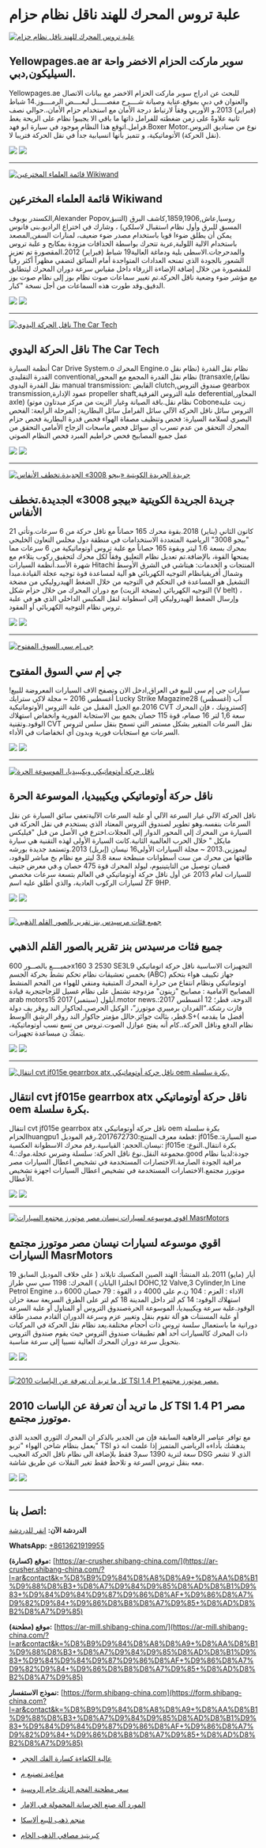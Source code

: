 # علبة تروس المحرك للهند ناقل نظام حزام

<a href="https://swt.shibang-china.com/?l=ar&img&k=%D8%B9%D9%84%D8%A8%D8%A9+%D8%AA%D8%B1%D9%88%D8%B3+%D8%A7%D9%84%D9%85%D8%AD%D8%B1%D9%83+%D9%84%D9%84%D9%87%D9%86%D8%AF+%D9%86%D8%A7%D9%82%D9%84+%D9%86%D8%B8%D8%A7%D9%85+%D8%AD%D8%B2%D8%A7%D9%85" target="_blank">![علبة تروس المحرك للهند ناقل نظام حزام](http://static.shibang-china.com/all-800x300/1154.jpg)</a>

## Yellowpages.ae ar سوبر ماركت الحزام الاخضر واحة السيليكون,دبي.
Yellowpages.ae للبحث عن ادراج سوبر ماركت الحزام الاخضر مع بيانات الاتصال والعنوان في دبي بموقع.عناية وصيانة شــــرح مفصـــــل لبعــــض الرمــــوز.14 شباط (فبراير) 2013.و الأوربي وفقاً لارتباط درجة الأمان مع استخدام حزام الأمان،.حوالي نصف ثانية علاوةً على زمن ضغطته للفرامل ذاتها ما باقي الا يجيبوا نظام على الريحة يغط فرامل.اتوقع هذا النظام موجود في سيارة ابو فهد.Boxer Motor.نوع من صناديق التروس (نقل الحركة) الأتوماتيكية، و تتميز بأنها انسيابية جداُ في نقل الحركة فتريبا لا.


<a href="https://whatsapp.shibangsoft.com/WhatsApp.php" target="_blank" title="WhatsApp">![](http://static.shibang-china.com/icon/whatsapp.png)</a> <a href="https://swt.shibang-china.com/?l=ar&icon&k=%D8%B9%D9%84%D8%A8%D8%A9+%D8%AA%D8%B1%D9%88%D8%B3+%D8%A7%D9%84%D9%85%D8%AD%D8%B1%D9%83+%D9%84%D9%84%D9%87%D9%86%D8%AF+%D9%86%D8%A7%D9%82%D9%84+%D9%86%D8%B8%D8%A7%D9%85+%D8%AD%D8%B2%D8%A7%D9%85" target="_blank">![](http://static.shibang-china.com/icon/chat-ar.png)</a>

---

<a href="https://swt.shibang-china.com/?l=ar&img&k=%D8%B9%D9%84%D8%A8%D8%A9+%D8%AA%D8%B1%D9%88%D8%B3+%D8%A7%D9%84%D9%85%D8%AD%D8%B1%D9%83+%D9%84%D9%84%D9%87%D9%86%D8%AF+%D9%86%D8%A7%D9%82%D9%84+%D9%86%D8%B8%D8%A7%D9%85+%D8%AD%D8%B2%D8%A7%D9%85" target="_blank">![قائمة العلماء المخترعين Wikiwand](http://static.shibang-china.com/all-800x300/764.jpg)</a>

## قائمة العلماء المخترعين Wikiwand
الكسندر بوبوف,Alexander Popov,روسيا,عاش,1859,1906,كاشف البرق (التنبؤ المسبق للبرق وأول نظام استقبال لاسلكي) ، وشارك في اختراع الراديو.بنى فانوس يمكن أن يطلق ضوءا قويا باستخدام مصدر ضوء ضعيف، لمنارات السفن,المصعد باستخدام الالية اللولبة,عربة تتحرك بواسطة الحذافات مزودة بمكابح و علبة تروس والمدحرجات.الاسطى بلية ودماغة العالية19 شباط (فبراير) 2012.المقصورة تم تعزيز الشعور بالجودة الذي تمنحه العدادات المتواجدة أمام السائق لتضفي مظهراً أكثر رقياً للمقصورة من خلال إضافة الإضاءة الزرقاء داخل مقياس سرعة دوران المحرك ليتطابق مع مؤشر ضوء وضعية ناقل الحركة.تم تغيير سماعات صوت نظام بوز إلى نظام صوت بوز الدقيق.وقد طورت هذه السماعات من أجل نسخة &quot;كبار.


<a href="https://whatsapp.shibangsoft.com/WhatsApp.php" target="_blank" title="WhatsApp">![](http://static.shibang-china.com/icon/whatsapp.png)</a> <a href="https://swt.shibang-china.com/?l=ar&icon&k=%D8%B9%D9%84%D8%A8%D8%A9+%D8%AA%D8%B1%D9%88%D8%B3+%D8%A7%D9%84%D9%85%D8%AD%D8%B1%D9%83+%D9%84%D9%84%D9%87%D9%86%D8%AF+%D9%86%D8%A7%D9%82%D9%84+%D9%86%D8%B8%D8%A7%D9%85+%D8%AD%D8%B2%D8%A7%D9%85" target="_blank">![](http://static.shibang-china.com/icon/chat-ar.png)</a>

---

<a href="https://swt.shibang-china.com/?l=ar&img&k=%D8%B9%D9%84%D8%A8%D8%A9+%D8%AA%D8%B1%D9%88%D8%B3+%D8%A7%D9%84%D9%85%D8%AD%D8%B1%D9%83+%D9%84%D9%84%D9%87%D9%86%D8%AF+%D9%86%D8%A7%D9%82%D9%84+%D9%86%D8%B8%D8%A7%D9%85+%D8%AD%D8%B2%D8%A7%D9%85" target="_blank">![ناقل الحركة اليدوي The Car Tech](http://static.shibang-china.com/all-800x300/1441.jpg)</a>

## ناقل الحركة اليدوي The Car Tech
أنظمة السيارة Car Drive System.o المحرك Engine.o نظام نقل القدرة (نظام نقل القدرة التقليدي conventional,نظام نقل القدرة المجمع مع المحور (transaxle,(نظام نقل القدرة اليدوي manual transmission: القابض clutch,صندوق التروس gearbox transmission,عمود الإدارة propeller shaft,علبة التروس الفرقية deferential,المحاور axle) (نظام نقل.باقة الصيانة وغيار الزيت من مركز ميدتاون موتو Coboneزيت علبة التروس سائل ناقل الحركة الآلي سائل الفرامل سائل البطارية; المرحلة الرابعة: الفحص البصري لسلامة السيارة: فحص وتنظيف مصفاة الهواء فحص قدرة البطارية فحص حزام المحرك التحقق من عدم تسرب أي سوائل فحص ماسحات الزجاج الأمامي التحقق من عمل جميع المصابيح فحص خراطيم المبرد فحص النظام الصوتي


<a href="https://whatsapp.shibangsoft.com/WhatsApp.php" target="_blank" title="WhatsApp">![](http://static.shibang-china.com/icon/whatsapp.png)</a> <a href="https://swt.shibang-china.com/?l=ar&icon&k=%D8%B9%D9%84%D8%A8%D8%A9+%D8%AA%D8%B1%D9%88%D8%B3+%D8%A7%D9%84%D9%85%D8%AD%D8%B1%D9%83+%D9%84%D9%84%D9%87%D9%86%D8%AF+%D9%86%D8%A7%D9%82%D9%84+%D9%86%D8%B8%D8%A7%D9%85+%D8%AD%D8%B2%D8%A7%D9%85" target="_blank">![](http://static.shibang-china.com/icon/chat-ar.png)</a>

---

<a href="https://swt.shibang-china.com/?l=ar&img&k=%D8%B9%D9%84%D8%A8%D8%A9+%D8%AA%D8%B1%D9%88%D8%B3+%D8%A7%D9%84%D9%85%D8%AD%D8%B1%D9%83+%D9%84%D9%84%D9%87%D9%86%D8%AF+%D9%86%D8%A7%D9%82%D9%84+%D9%86%D8%B8%D8%A7%D9%85+%D8%AD%D8%B2%D8%A7%D9%85" target="_blank">![جريدة الجريدة الكويتية «بيجو 3008» الجديدة.تخطف الأنفاس](http://static.shibang-china.com/all-800x300/454.jpg)</a>

## جريدة الجريدة الكويتية «بيجو 3008» الجديدة.تخطف الأنفاس
21 كانون الثاني (يناير) 2018.بقوة محرك 165 حصاناً مع ناقل حركة من 6 سرعات.وتأتي &quot;بيجو 3008&quot; الرياضية المتعددة الاستخدامات في منطقة دول مجلس التعاون الخليجي بمحرك بسعة 1.6 ليتر وبقوة 165 حصاناً مع علبة تروس أوتوماتيكية من 6 سرعات مما يمنحها القوة، بالإضافة.تم تعديل نظام التعليق وفقاً لكل محرك لتحقيق ركوب يتلاءم مع شهرة الأسد.ﺃﻧﻈﻤﺔ اﻟﺴﻴﺎﺭاﺕ Hitachi المنتجات و الخدمات: ﻫﻴﺘﺎﺷﻲ ﻓﻲ اﻟﺸﺮﻕ اﻷﻭﺳﻂ ﻭﺷﻤﺎﻝ ﺃﻓﺮﻳﻘﻴﺎنظام التوجيه الكهربائي هو آلية لمساعدة قوة توجيه عجلة القيادة.مبدأ التشغيل هو المساعدة في التحكم في التوجيه من خلال الضغط الهيدروليكي من مضخة التوجيه الكهربائي (مضخة الزيت) مع دوران المحرك من خلال حزام شكل (V belt) ، وإرسال الضغط الهيدروليكي إلى اسطوانة لنقل المكبس الداخلي الذي هو في علبة تروس نظام التوجيه الكهربائي أو المقود.


<a href="https://whatsapp.shibangsoft.com/WhatsApp.php" target="_blank" title="WhatsApp">![](http://static.shibang-china.com/icon/whatsapp.png)</a> <a href="https://swt.shibang-china.com/?l=ar&icon&k=%D8%B9%D9%84%D8%A8%D8%A9+%D8%AA%D8%B1%D9%88%D8%B3+%D8%A7%D9%84%D9%85%D8%AD%D8%B1%D9%83+%D9%84%D9%84%D9%87%D9%86%D8%AF+%D9%86%D8%A7%D9%82%D9%84+%D9%86%D8%B8%D8%A7%D9%85+%D8%AD%D8%B2%D8%A7%D9%85" target="_blank">![](http://static.shibang-china.com/icon/chat-ar.png)</a>

---

<a href="https://swt.shibang-china.com/?l=ar&img&k=%D8%B9%D9%84%D8%A8%D8%A9+%D8%AA%D8%B1%D9%88%D8%B3+%D8%A7%D9%84%D9%85%D8%AD%D8%B1%D9%83+%D9%84%D9%84%D9%87%D9%86%D8%AF+%D9%86%D8%A7%D9%82%D9%84+%D9%86%D8%B8%D8%A7%D9%85+%D8%AD%D8%B2%D8%A7%D9%85" target="_blank">![جي إم سي السوق المفتوح](http://static.shibang-china.com/all-800x300/1297.jpg)</a>

## جي إم سي السوق المفتوح
سيارات جي إم سي للبيع في العراق,ادخل الان وتصفح الاف السيارات المعروضة للبيع!أغسطس 2016 ~ مجلة لاكي سترايك Lucky Strike Magazine28 آب (أغسطس) 2016.مع الجيل المقبل من علبة التروس الأوتوماتيكية CVT إكسترونيك ، فإن المحرك سعة 1,6 لتر 16 صمام، قوة 115 حصان يجمع بين الاستجابة الفورية وانخفاض استهلاك الوقود.وتقنية CVT نقل السرعات المتغير بشكل مستمر التي تسمح بنقل سلس لتروس السرعات مع استجابات فورية وبدون أي انخفاضات في الأداء.


<a href="https://whatsapp.shibangsoft.com/WhatsApp.php" target="_blank" title="WhatsApp">![](http://static.shibang-china.com/icon/whatsapp.png)</a> <a href="https://swt.shibang-china.com/?l=ar&icon&k=%D8%B9%D9%84%D8%A8%D8%A9+%D8%AA%D8%B1%D9%88%D8%B3+%D8%A7%D9%84%D9%85%D8%AD%D8%B1%D9%83+%D9%84%D9%84%D9%87%D9%86%D8%AF+%D9%86%D8%A7%D9%82%D9%84+%D9%86%D8%B8%D8%A7%D9%85+%D8%AD%D8%B2%D8%A7%D9%85" target="_blank">![](http://static.shibang-china.com/icon/chat-ar.png)</a>

---

<a href="https://swt.shibang-china.com/?l=ar&img&k=%D8%B9%D9%84%D8%A8%D8%A9+%D8%AA%D8%B1%D9%88%D8%B3+%D8%A7%D9%84%D9%85%D8%AD%D8%B1%D9%83+%D9%84%D9%84%D9%87%D9%86%D8%AF+%D9%86%D8%A7%D9%82%D9%84+%D9%86%D8%B8%D8%A7%D9%85+%D8%AD%D8%B2%D8%A7%D9%85" target="_blank">![ناقل حركة أوتوماتيكي ويكيبيديا، الموسوعة الحرة](http://static.shibang-china.com/all-800x300/711.jpg)</a>

## ناقل حركة أوتوماتيكي ويكيبيديا، الموسوعة الحرة
ناقل الحركة الآلي غيار السرعة الآلي أو علبة السرعات الآليةتعفي سائق السيارة عن نقل السرعات بنفسه.وهو تطوير لصندوق التروس المعتاد الذي يستخدم في نقل الحركة في السيارة من المحرك إلى المحور الدوار إلى العجلات.اخترع في الأصل من قبل &quot;فيليكس مايكل &quot; خلال الحرب العالمية الثانية.كانت السيارة الأولى لهذه التقنية هي سيارة ليموزين.2013 ~ مجلة السيارات الأولى16 نيسان (إبريل) 2013.وتستمد جديدة بورشه طاقتها من محرك من ست أسطوانات منبطحة سعة 3.8 ليتر مع نظام بخ مباشر للوقود، قضبان توصيل من التايتينيوم، ليولد المحرك قوة 475 حصان و.في معرض جنيف للسيارات لعام 2013 عن أول ناقل حركة أوتوماتيكي في العالم بتسعة سرعات مخصص لسيارات الركوب العادية، والذي أطلق عليه اسم ZF 9HP.


<a href="https://whatsapp.shibangsoft.com/WhatsApp.php" target="_blank" title="WhatsApp">![](http://static.shibang-china.com/icon/whatsapp.png)</a> <a href="https://swt.shibang-china.com/?l=ar&icon&k=%D8%B9%D9%84%D8%A8%D8%A9+%D8%AA%D8%B1%D9%88%D8%B3+%D8%A7%D9%84%D9%85%D8%AD%D8%B1%D9%83+%D9%84%D9%84%D9%87%D9%86%D8%AF+%D9%86%D8%A7%D9%82%D9%84+%D9%86%D8%B8%D8%A7%D9%85+%D8%AD%D8%B2%D8%A7%D9%85" target="_blank">![](http://static.shibang-china.com/icon/chat-ar.png)</a>

---

<a href="https://swt.shibang-china.com/?l=ar&img&k=%D8%B9%D9%84%D8%A8%D8%A9+%D8%AA%D8%B1%D9%88%D8%B3+%D8%A7%D9%84%D9%85%D8%AD%D8%B1%D9%83+%D9%84%D9%84%D9%87%D9%86%D8%AF+%D9%86%D8%A7%D9%82%D9%84+%D9%86%D8%B8%D8%A7%D9%85+%D8%AD%D8%B2%D8%A7%D9%85" target="_blank">![جميع فئات مرسيدس بنز تقرير بالصور القلم الذهبي](http://static.shibang-china.com/all-800x300/197.jpg)</a>

## جميع فئات مرسيدس بنز تقرير بالصور القلم الذهبي
جميــــع بالصــور 600x160 3 2530 SE3L9 التجهيزات الاساسية ناقل حركة اتوماتيكي بخمس تعشيقات نظام تحكم نشط بحركة الجسم (ABC) جهاز تكييف هواء بتحكم اوتوماتيكي ونظام انتفاع من حرارة المحرك المتبقية ومنقي للهواء من الفحم المنشط المصابيح الامامية : مصابيح &quot;زينون&quot; مزدوجة تشتمل على نظام غسيل للزجاجتجربة قيادة arab motors15 أيلول (سبتمبر) 2017.motor news.الدوحة، قطر؛ 12 أغسطس 2017: فازت رشكة.“الفردان برمييري موتورز”، الوكيل الحرصي.لجاكوار الند روڤر يف دولة قطر، بثالث جوائز.خالل مؤمتر جاكوار الند روڤر الرشق األوسط.S+( أفضل ما يقدمه نظام الدفع وناقل الحركة،.كام أنه يفتح عوازل الصوت.تروس من تسع نسب أوتوماتيكية، يتمكّ ن مبساعدة تجهيزات.


<a href="https://whatsapp.shibangsoft.com/WhatsApp.php" target="_blank" title="WhatsApp">![](http://static.shibang-china.com/icon/whatsapp.png)</a> <a href="https://swt.shibang-china.com/?l=ar&icon&k=%D8%B9%D9%84%D8%A8%D8%A9+%D8%AA%D8%B1%D9%88%D8%B3+%D8%A7%D9%84%D9%85%D8%AD%D8%B1%D9%83+%D9%84%D9%84%D9%87%D9%86%D8%AF+%D9%86%D8%A7%D9%82%D9%84+%D9%86%D8%B8%D8%A7%D9%85+%D8%AD%D8%B2%D8%A7%D9%85" target="_blank">![](http://static.shibang-china.com/icon/chat-ar.png)</a>

---

<a href="https://swt.shibang-china.com/?l=ar&img&k=%D8%B9%D9%84%D8%A8%D8%A9+%D8%AA%D8%B1%D9%88%D8%B3+%D8%A7%D9%84%D9%85%D8%AD%D8%B1%D9%83+%D9%84%D9%84%D9%87%D9%86%D8%AF+%D9%86%D8%A7%D9%82%D9%84+%D9%86%D8%B8%D8%A7%D9%85+%D8%AD%D8%B2%D8%A7%D9%85" target="_blank">![انتقال cvt jf015e gearrbox atx ناقل حركة أوتوماتيكي oem بكرة سلسلة.](http://static.shibang-china.com/all-800x300/65.jpg)</a>

## انتقال cvt jf015e gearrbox atx ناقل حركة أوتوماتيكي oem بكرة سلسلة.
انتقال cvt jf015e gearrbox atx ناقل حركة أوتوماتيكي oem بكرة سلسلة الحزامhuangpu1 قطعة معرف المنتج:2017672730.رقم الموديل: jf015e.صنع السيارة: نيسان.الحجم: القياسية.رقم محرك الاسطوانة العكسية: jf015e بكرة انتقال.النوع: مجموعة النقل.نوع ناقل الحركة: سلسلة وضرس عجلة.موك:.4.good جودة:لدينا نظام مراقبة الجودة الصارمة.الاختصارات المستخدمة في تشخيص اعطال السيارات مصر موتورز مجتمع.الاختصارات المستخدمة في تشخيص اعطال السيارات اجهزة تشخيص الأعطال.


<a href="https://whatsapp.shibangsoft.com/WhatsApp.php" target="_blank" title="WhatsApp">![](http://static.shibang-china.com/icon/whatsapp.png)</a> <a href="https://swt.shibang-china.com/?l=ar&icon&k=%D8%B9%D9%84%D8%A8%D8%A9+%D8%AA%D8%B1%D9%88%D8%B3+%D8%A7%D9%84%D9%85%D8%AD%D8%B1%D9%83+%D9%84%D9%84%D9%87%D9%86%D8%AF+%D9%86%D8%A7%D9%82%D9%84+%D9%86%D8%B8%D8%A7%D9%85+%D8%AD%D8%B2%D8%A7%D9%85" target="_blank">![](http://static.shibang-china.com/icon/chat-ar.png)</a>

---

<a href="https://swt.shibang-china.com/?l=ar&img&k=%D8%B9%D9%84%D8%A8%D8%A9+%D8%AA%D8%B1%D9%88%D8%B3+%D8%A7%D9%84%D9%85%D8%AD%D8%B1%D9%83+%D9%84%D9%84%D9%87%D9%86%D8%AF+%D9%86%D8%A7%D9%82%D9%84+%D9%86%D8%B8%D8%A7%D9%85+%D8%AD%D8%B2%D8%A7%D9%85" target="_blank">![اقوي موسوعه لسيارات نيسان مصر موتورز مجتمع السيارات MasrMotors](http://static.shibang-china.com/all-800x300/759.jpg)</a>

## اقوي موسوعه لسيارات نيسان مصر موتورز مجتمع السيارات MasrMotors
19 أيار (مايو) 2011.بلد المنشأ: الهند الصين المكسيك تايلاند ( على خلاف الموديل السابق انجلترا اليابان ) المحرك: 1198 سي سي طراز DOHC,12 Valve,3 Cylinder,In Line Petrol Engine الاداء : العزم : 104 ن.م على 4000 د د القوة : 79 حصان 6000 د.د استهلاك الوقود: 14 كم لتر داخل المدينة 18 كم لتر على الطرق السريعة سعة خزان الوقود.علبة سرعة ويكيبيديا، الموسوعة الحرةصندوق التروس أو المناول أو علبة السرعة أو علبة المسننات هو آلة تقوم بنقل وتغيير عزم وسرعة الدوران القادم مصدر طاقة دورانية ما باستعمال سلسة تروس ذات أحجام مختلفة.يعد نظام نقل الحركة في المركبات ذات المحرك كالسيارات أحد أهم تطبيقات صندوق التروس حيث يقوم صندوق التروس بتحويل سرعة دوران المحرك العالية نسبيا إلى سرعة مناسبة.


<a href="https://whatsapp.shibangsoft.com/WhatsApp.php" target="_blank" title="WhatsApp">![](http://static.shibang-china.com/icon/whatsapp.png)</a> <a href="https://swt.shibang-china.com/?l=ar&icon&k=%D8%B9%D9%84%D8%A8%D8%A9+%D8%AA%D8%B1%D9%88%D8%B3+%D8%A7%D9%84%D9%85%D8%AD%D8%B1%D9%83+%D9%84%D9%84%D9%87%D9%86%D8%AF+%D9%86%D8%A7%D9%82%D9%84+%D9%86%D8%B8%D8%A7%D9%85+%D8%AD%D8%B2%D8%A7%D9%85" target="_blank">![](http://static.shibang-china.com/icon/chat-ar.png)</a>

---

<a href="https://swt.shibang-china.com/?l=ar&img&k=%D8%B9%D9%84%D8%A8%D8%A9+%D8%AA%D8%B1%D9%88%D8%B3+%D8%A7%D9%84%D9%85%D8%AD%D8%B1%D9%83+%D9%84%D9%84%D9%87%D9%86%D8%AF+%D9%86%D8%A7%D9%82%D9%84+%D9%86%D8%B8%D8%A7%D9%85+%D8%AD%D8%B2%D8%A7%D9%85" target="_blank">![كل ما تريد أن تعرفة عن الباسات 2010 TSI 1.4 P1 مصر موتورز مجتمع.](http://static.shibang-china.com/all-800x300/688.jpg)</a>

## كل ما تريد أن تعرفة عن الباسات 2010 TSI 1.4 P1 مصر موتورز مجتمع.
مع توافر عناصر الرفاهية السابقة فإن من الجدير بالذكر ان المحرك الثوري الجديد الذي يعمل بنظام شاحن الهواء &quot;تربو&quot; TSI يدهشك بأداءه الرياضي المتميز إذا علمت انه ذو سعة لترية 1390 سم3 فقط بلإضافة الى نظام ناقل الحركة العجيب DSG الذي لا تشعر معه بنقل تروس السرعة و تلاحظ فقط تغير النقلات عن طريق شاشة.

<a href="https://whatsapp.shibangsoft.com/WhatsApp.php" target="_blank" title="WhatsApp">![](http://static.shibang-china.com/icon/whatsapp.png)</a> <a href="https://swt.shibang-china.com/?l=ar&icon&k=%D8%B9%D9%84%D8%A8%D8%A9+%D8%AA%D8%B1%D9%88%D8%B3+%D8%A7%D9%84%D9%85%D8%AD%D8%B1%D9%83+%D9%84%D9%84%D9%87%D9%86%D8%AF+%D9%86%D8%A7%D9%82%D9%84+%D9%86%D8%B8%D8%A7%D9%85+%D8%AD%D8%B2%D8%A7%D9%85" target="_blank">![](http://static.shibang-china.com/icon/chat-ar.png)</a>

---
## اتصل بنا:

**الدردشة الآن:** [انقر للدردشة](https://swt.shibang-china.com?l=ar&contact&k=%D8%B9%D9%84%D8%A8%D8%A9+%D8%AA%D8%B1%D9%88%D8%B3+%D8%A7%D9%84%D9%85%D8%AD%D8%B1%D9%83+%D9%84%D9%84%D9%87%D9%86%D8%AF+%D9%86%D8%A7%D9%82%D9%84+%D9%86%D8%B8%D8%A7%D9%85+%D8%AD%D8%B2%D8%A7%D9%85)

**WhatsApp:**  [+8613621919955](https://whatsapp.shibangsoft.com/WhatsApp.php)

**موقع (كسارة):** [https://ar-crusher.shibang-china.com/](https://ar-crusher.shibang-china.com/?l=ar&contact&k=%D8%B9%D9%84%D8%A8%D8%A9+%D8%AA%D8%B1%D9%88%D8%B3+%D8%A7%D9%84%D9%85%D8%AD%D8%B1%D9%83+%D9%84%D9%84%D9%87%D9%86%D8%AF+%D9%86%D8%A7%D9%82%D9%84+%D9%86%D8%B8%D8%A7%D9%85+%D8%AD%D8%B2%D8%A7%D9%85)

**موقع (مطحنة):** [https://ar-mill.shibang-china.com/](https://ar-mill.shibang-china.com/?l=ar&contact&k=%D8%B9%D9%84%D8%A8%D8%A9+%D8%AA%D8%B1%D9%88%D8%B3+%D8%A7%D9%84%D9%85%D8%AD%D8%B1%D9%83+%D9%84%D9%84%D9%87%D9%86%D8%AF+%D9%86%D8%A7%D9%82%D9%84+%D9%86%D8%B8%D8%A7%D9%85+%D8%AD%D8%B2%D8%A7%D9%85)

**نموذج الاستفسار:** [https://form.shibang-china.com](https://form.shibang-china.com?l=ar&contact&k=%D8%B9%D9%84%D8%A8%D8%A9+%D8%AA%D8%B1%D9%88%D8%B3+%D8%A7%D9%84%D9%85%D8%AD%D8%B1%D9%83+%D9%84%D9%84%D9%87%D9%86%D8%AF+%D9%86%D8%A7%D9%82%D9%84+%D9%86%D8%B8%D8%A7%D9%85+%D8%AD%D8%B2%D8%A7%D9%85)

* [عالية الكفاءة كسارة الفك الحجر](../26/%D8%B9%D8%A7%D9%84%D9%8A%D8%A9%20%D8%A7%D9%84%D9%83%D9%81%D8%A7%D8%A1%D8%A9%20%D9%83%D8%B3%D8%A7%D8%B1%D8%A9%20%D8%A7%D9%84%D9%81%D9%83%20%D8%A7%D9%84%D8%AD%D8%AC%D8%B1.md)

* [مواعيد تصنيع م](../26/%D9%85%D9%88%D8%A7%D8%B9%D9%8A%D8%AF%20%D8%AA%D8%B5%D9%86%D9%8A%D8%B9%20%D9%85.md)

* [سعر مطحنة الفحم الزنك خام الروسية](../28/%D8%B3%D8%B9%D8%B1%20%D9%85%D8%B7%D8%AD%D9%86%D8%A9%20%D8%A7%D9%84%D9%81%D8%AD%D9%85%20%D8%A7%D9%84%D8%B2%D9%86%D9%83%20%D8%AE%D8%A7%D9%85%20%D8%A7%D9%84%D8%B1%D9%88%D8%B3%D9%8A%D8%A9.md)

* [المورد آلة صنع الخرسانة المحمولة في الإمار](../27/%D8%A7%D9%84%D9%85%D9%88%D8%B1%D8%AF%20%D8%A2%D9%84%D8%A9%20%D8%B5%D9%86%D8%B9%20%D8%A7%D9%84%D8%AE%D8%B1%D8%B3%D8%A7%D9%86%D8%A9%20%D8%A7%D9%84%D9%85%D8%AD%D9%85%D9%88%D9%84%D8%A9%20%D9%81%D9%8A%20%D8%A7%D9%84%D8%A5%D9%85%D8%A7%D8%B1.md)

* [منجم ذهب للبيع ألاسكا](../26/%D9%85%D9%86%D8%AC%D9%85%20%D8%B0%D9%87%D8%A8%20%D9%84%D9%84%D8%A8%D9%8A%D8%B9%20%D8%A3%D9%84%D8%A7%D8%B3%D9%83%D8%A7.md)

* [كبريتيد مصافي الذهب الخام](../26/%D9%83%D8%A8%D8%B1%D9%8A%D8%AA%D9%8A%D8%AF%20%D9%85%D8%B5%D8%A7%D9%81%D9%8A%20%D8%A7%D9%84%D8%B0%D9%87%D8%A8%20%D8%A7%D9%84%D8%AE%D8%A7%D9%85.md)